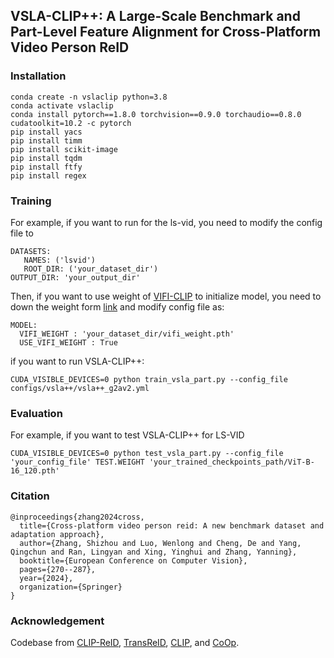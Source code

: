 ﻿## VSLA-CLIP++: A Large-Scale Benchmark and Part-Level Feature Alignment for Cross-Platform Video Person ReID
### Installation

```
conda create -n vslaclip python=3.8
conda activate vslaclip
conda install pytorch==1.8.0 torchvision==0.9.0 torchaudio==0.8.0 cudatoolkit=10.2 -c pytorch
pip install yacs
pip install timm
pip install scikit-image
pip install tqdm
pip install ftfy
pip install regex
```

### Training

For example, if you want to run for the ls-vid, you need to modify the config file to

```
DATASETS:
   NAMES: ('lsvid')
   ROOT_DIR: ('your_dataset_dir')
OUTPUT_DIR: 'your_output_dir'
```
Then, if you want to use weight of [VIFI-CLIP](https://github.com/muzairkhattak/ViFi-CLIP) to initialize model, you need to down the weight form [link](https://github.com/muzairkhattak/ViFi-CLIP) and modify config file as:

```
MODEL:
  VIFI_WEIGHT : 'your_dataset_dir/vifi_weight.pth'
  USE_VIFI_WEIGHT : True
```

if you want to run VSLA-CLIP++:

```
CUDA_VISIBLE_DEVICES=0 python train_vsla_part.py --config_file configs/vsla++/vsla++_g2av2.yml
```

### Evaluation

For example, if you want to test VSLA-CLIP++ for LS-VID

```
CUDA_VISIBLE_DEVICES=0 python test_vsla_part.py --config_file 'your_config_file' TEST.WEIGHT 'your_trained_checkpoints_path/ViT-B-16_120.pth'
```

### Citation
```
@inproceedings{zhang2024cross,
  title={Cross-platform video person reid: A new benchmark dataset and adaptation approach},
  author={Zhang, Shizhou and Luo, Wenlong and Cheng, De and Yang, Qingchun and Ran, Lingyan and Xing, Yinghui and Zhang, Yanning},
  booktitle={European Conference on Computer Vision},
  pages={270--287},
  year={2024},
  organization={Springer}
}
```

### Acknowledgement

Codebase from [CLIP-ReID](https://github.com/Syliz517/CLIP-ReID), [TransReID](https://github.com/damo-cv/TransReID), [CLIP](https://github.com/openai/CLIP), and [CoOp](https://github.com/KaiyangZhou/CoOp).
